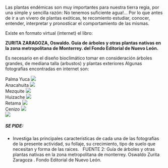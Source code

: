 Las plantas endémicas son muy importantes para nuestra tierra regia, por una simple y sencilla razón: No tenemos suficiente agua!...
Por lo que antes de ir a un vivero de plantas exóticas, te recomiento estudiar, conocer, entender, interpretar y pronosticar el comportamiento de las mismas.

Existe en formato virtual (internet) el libro:


**ZURITA ZARAGOZA, Oswaldo. Guia de árboles y otras plantas nativas en la zona metropolitana de Monterrey.
del Fondo Editorial de Nuevo León.**


Es necesario en el diseño bioclimático tomar en consideración árboles grandes, de mediana talla (arbustos) y plantas exteriores
Algunas fotografías encontradas en internet son:

<div class="mdl-grid mdl-typography--text-center">
<div class="mdl-cell mdl-cell--2-col" >
Palma Yuca
<img src="./content/P2/MP2.3/endemica.1.JPG" class="responsive-img"/>
</div>

<div class="mdl-cell mdl-cell--2-col" >
Anacahuita
<img src="./content/P2/MP2.3/endemica.2.jpg" class="responsive-img"/>
</div>


<div class="mdl-cell mdl-cell--2-col" >
Mezquite
<img src="./content/P2/MP2.3/endemica.3.jpg" class="responsive-img"/>
</div>

<div class="mdl-cell mdl-cell--2-col" >
Huizache
<img src="./content/P2/MP2.3/Endemica.7.jpg" class="responsive-img"/>
</div>

<div class="mdl-cell mdl-cell--2-col" >
Retama
<img src="./content/P2/MP2.3/endemica.5.jpg" class="responsive-img"/>
</div>

<div class="mdl-cell mdl-cell--2-col" >
Cenizo
<img src="./content/P2/MP2.3/Endemica.6.jpg" class="responsive-img"/>
</div>
</div>

<div class="mdl-typography--text-center">
<img src="./content/P2/MP2.3/matchingsquare.4.jpg" class="responsive-img"/>
</div>

##### SE PIDE:
- Investiga las principales características de cada una de las fotografías de la presente actividad, su follaje, su crecimiento, tipo de suelo que necesitan y forma de las raices.
 
FUENTE 2: Guía de árboles y otras plantas nativas en la zona metropolitana de monterrey. Oswaldo Zurita Zaragoza .
Fondo Editorial de Nuevo León.  
